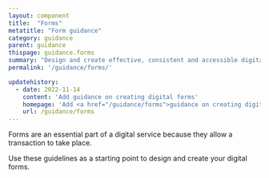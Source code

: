 ```yaml
---
layout: component
title:  "Forms"
metatitle: "Form guidance"
category: guidance
parent: guidance
thispage: guidance.forms
summary: "Design and create effective, consistent and accessible digital forms."
permalink: '/guidance/forms/'

updatehistory:
  - date: 2022-11-14
    content: 'Add guidance on creating digital forms'
    homepage: 'Add <a href="/guidance/forms">guidance on creating digital forms</a>'
    url: /guidance/forms
---
```


Forms are an essential part of a digital service because they allow a transaction to take place.

Use these guidelines as a starting point to design and create your digital forms.
